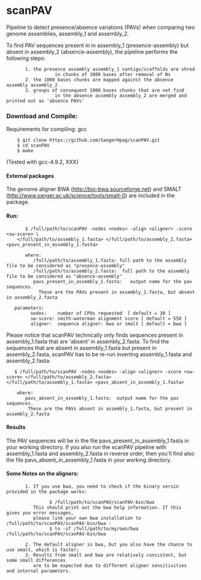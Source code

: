 # scanPAV
Pipeline to detect presence/absence variations (PAVs) when comparing two genome assemblies, assembly_1 and assembly_2.

To find PAV sequences present in in assembly_1 (presence-assembly) but absent in assembly_2 (absence-assembly), the pipeline performs the following steps:

           1. the presence assembly assembly_1 contigs/scaffolds are shred 
                      in chunks of 1000 bases after removal of Ns
           2. the 1000 bases chunks are mapped against the absence assembly assembly_2
           3. groups of consequent 1000 bases chunks that are not find 
                      in the absence assembly assembly_2 are merged and printed out as 'absence PAVs'

### Download and Compile:
Requirements for compiling: gcc

		$ git clone https://github.com/SangerHpag/scanPAV.git
		$ cd scanPAV 
		$ make

(Tested with gcc-4.9.2, XXX) 

#### External packages
The genome aligner BWA (http://bio-bwa.sourceforge.net) and SMALT (http://www.sanger.ac.uk/science/tools/smalt-0) are included in the package.

#### Run:

           $ /full/path/to/scanPAV -nodes <nodes> -align <aligner> -score <sw-score> \
	   	</full/path/to/assembly_1.fasta> </full/path/to/assembly_2.fasta> <pavs_present_in_assembly_1.fasta>
           
           where:
	          /full/path/to/assembly_1.fasta: full path to the assembly file to be considered as "presence-assembly"
	     	  /full/path/to/assembly_2.fasta:  full path to the assembly file to be considered as "absence-assembly"
	     	  pavs_present_in_assembly_1.fasta:   output name for the pav sequences. 
	     		These are the PAVs present in assembly_1.fasta, but absent in assembly_2.fasta
	     
	   parameters:
             nodes:    number of CPUs requested  [ default = 30 ]
             sw-score: smith-waterman alignment score [ default = 550 ]
             aligner:  sequence aligner: bwa or smalt [ default = bwa ]
             
Please notice that scanPAV technically only finds sequences present in assembly_1.fasta that are 'absent' in assembly_2.fasta. To find the sequences that are absent in assembly_1.fasta but present in assembly_2.fasta, scanPAV
has to be re-run inverting assembly_1.fasta and assembly_2.fasta:

	   $ /full/path/to/scanPAV -nodes <nodes> -align <aligner> -score <sw-score> </full/path/to/assembly_2.fasta> </full/path/to/assembly_1.fasta> <pavs_absent_in_assembly_1.fasta> 
	   
	   	where: 	 
		   pavs_absent_in_assembly_1.fasta:  output name for the pav sequences. 
			These are the PAVs absent in assembly_1.fasta, but present in assembly_2.fasta

	
#### Results
The PAV sequences will be in the file pavs_present_in_assembly_1.fasta in your working directory. If you also run the scanPAV pipeline with assembly_1.fasta and assembly_2.fasta in reverse order, then you'll find also the file  pavs_absent_in_assembly_1.fasta in your working directory.

#### Some Notes on the aligners:
           1. If you use bwa, you need to check if the binary versin provided in the package works:
         
                    $ /full/path/to/scanPAV/scanPAV-bin/bwa
              This should print out the bwa help information. If this gives you error messages, 
              please link your own bwa installation to /full/path/to/scanPAV/scanPAV-bin/bwa :
                    $ ln -sf /full/path/to/my/own/bwa  /full/path/to/scanPAV/scanPAV-bin/bwa
              
           2. The default aligner is bwa, but you also have the chance to use smalt, which is faster;
           3. Results from smalt and bwa are relatively consistent, but some small differences 
              are to be expected due to different aligner sensitivities and internal parameters.
 
